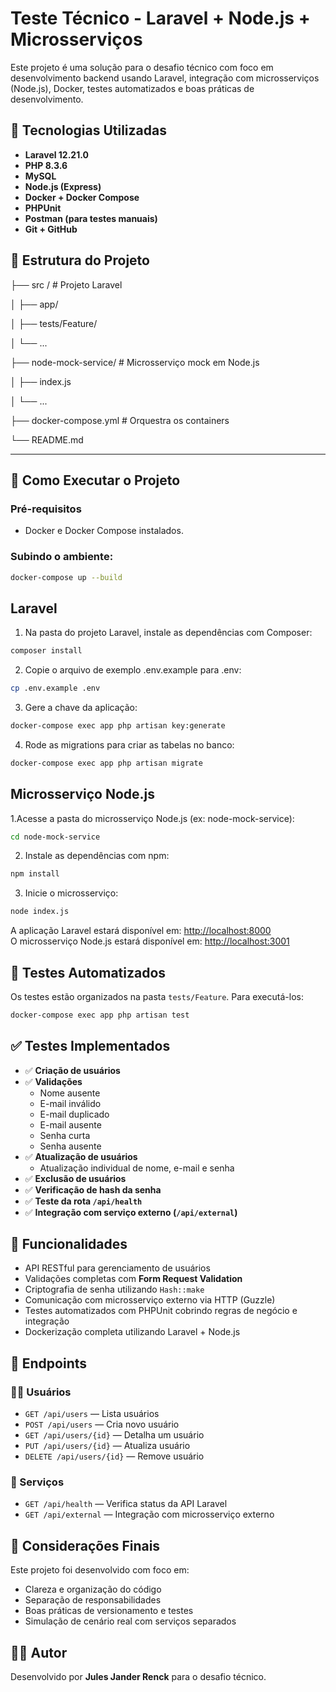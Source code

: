 # Teste Técnico - Laravel + Node.js + Microsserviços

Este projeto é uma solução para o desafio técnico com foco em desenvolvimento backend usando Laravel, integração com microsserviços (Node.js), Docker, testes automatizados e boas práticas de desenvolvimento.

## 🔧 Tecnologias Utilizadas

- **Laravel 12.21.0**
- **PHP 8.3.6**
- **MySQL**
- **Node.js (Express)**
- **Docker + Docker Compose**
- **PHPUnit**
- **Postman (para testes manuais)**
- **Git + GitHub**

## 📁 Estrutura do Projeto


├── src / # Projeto Laravel

│ ├── app/

│ ├── tests/Feature/

│ └── ...

├── node-mock-service/ # Microsserviço mock em Node.js

│ ├── index.js

│ └── ...

├── docker-compose.yml # Orquestra os containers

└── README.md


---

## 🚀 Como Executar o Projeto

### Pré-requisitos

- Docker e Docker Compose instalados.

### Subindo o ambiente:

```bash
docker-compose up --build
```

## Laravel

1. Na pasta do projeto Laravel, instale as dependências com Composer:

```bash
composer install
```

2. Copie o arquivo de exemplo .env.example para .env:

```bash
cp .env.example .env
```

3. Gere a chave da aplicação:

```bash
docker-compose exec app php artisan key:generate
```

4. Rode as migrations para criar as tabelas no banco:

```bash
docker-compose exec app php artisan migrate
```

## Microsserviço Node.js

1.Acesse a pasta do microsserviço Node.js (ex: node-mock-service):

```bash
cd node-mock-service
```

2. Instale as dependências com npm:

```bash
npm install
```

3. Inicie o microsserviço:

```bash
node index.js
```

A aplicação Laravel estará disponível em: [http://localhost:8000](http://localhost:8000)  
O microsserviço Node.js estará disponível em: [http://localhost:3001](http://localhost:3001)

## 🧪 Testes Automatizados

Os testes estão organizados na pasta `tests/Feature`. Para executá-los:

```bash
docker-compose exec app php artisan test
```

## ✅ Testes Implementados

- ✅ **Criação de usuários**
- ✅ **Validações**
  - Nome ausente
  - E-mail inválido
  - E-mail duplicado
  - E-mail ausente
  - Senha curta
  - Senha ausente
- ✅ **Atualização de usuários**
  - Atualização individual de nome, e-mail e senha
- ✅ **Exclusão de usuários**
- ✅ **Verificação de hash da senha**
- ✅ **Teste da rota `/api/health`**
- ✅ **Integração com serviço externo (`/api/external`)**

## 🔐 Funcionalidades

- API RESTful para gerenciamento de usuários
- Validações completas com **Form Request Validation**
- Criptografia de senha utilizando `Hash::make`
- Comunicação com microsserviço externo via HTTP (Guzzle)
- Testes automatizados com PHPUnit cobrindo regras de negócio e integração
- Dockerização completa utilizando Laravel + Node.js
  
## 📄 Endpoints

### 🧑‍💼 Usuários

- `GET /api/users` — Lista usuários  
- `POST /api/users` — Cria novo usuário  
- `GET /api/users/{id}` — Detalha um usuário  
- `PUT /api/users/{id}` — Atualiza usuário  
- `DELETE /api/users/{id}` — Remove usuário  

### 🔧 Serviços

- `GET /api/health` — Verifica status da API Laravel  
- `GET /api/external` — Integração com microsserviço externo

## 📌 Considerações Finais

Este projeto foi desenvolvido com foco em:

- Clareza e organização do código  
- Separação de responsabilidades  
- Boas práticas de versionamento e testes  
- Simulação de cenário real com serviços separados  

## 🧑‍💻 Autor

Desenvolvido por **Jules Jander Renck** para o desafio técnico.






